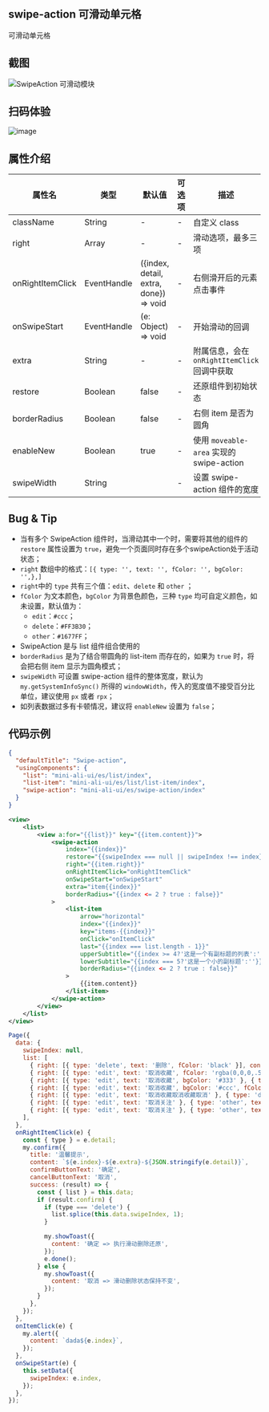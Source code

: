 ## swipe-action 可滑动单元格

可滑动单元格

## 截图
![SwipeAction 可滑动模块](https://gw.alipayobjects.com/mdn/rms_ce4c6f/afts/img/A*dqZ9RKrZc9cAAAAAAAAAAABkARQnAQ)

## 扫码体验

![image](http://mdn.alipayobjects.com/afts/img/A*mFvzSLKvHNkAAAAAAAAAAABkAa8wAA/original?bz=openpt_doc&t=RSHzP1ClIiW9jF9s9JrMZQAAAABkMK8AAAAA)



## 属性介绍

| 属性名 | 类型 | 默认值 | 可选项 | 描述 | 最低版本 | 必填 |
| ---- | ---- | ---- | ---- | ---- | ---- | ---- |
| className | String | - | - | 自定义 class | - | - |
| right | Array | - | - | 滑动选项，最多三项 | - | - |
| onRightItemClick | EventHandle | ({index, detail, extra, done}) => void | - | 右侧滑开后的元素点击事件 | - | - |
| onSwipeStart | EventHandle | (e: Object) => void | - | 开始滑动的回调 | - | - |
| extra | String | - | - | 附属信息，会在 `onRightItemClick` 回调中获取 | - | - |
| restore | Boolean | false | - | 还原组件到初始状态 | - | - |
| borderRadius | Boolean | false | - | 右侧 item 是否为圆角 | - | - |
| enableNew | Boolean | true | - | 使用 `moveable-area` 实现的 swipe-action | - | - |
| swipeWidth | String | | - | 设置 swipe-action 组件的宽度 | [1.0.10](https://www.npmjs.com/package/mini-ali-ui?activeTab=versions) | - |

## Bug & Tip
* 当有多个 SwipeAction 组件时，当滑动其中一个时，需要将其他的组件的 `restore` 属性设置为 `true`，避免一个页面同时存在多个swipeAction处于活动状态；
* `right` 数组中的格式：`[{ type: '', text: '', fColor: '', bgColor: '',},]`
* `right`中的 `type` 共有三个值：`edit`、`delete` 和 `other` ；
* `fColor` 为文本颜色，`bgColor` 为背景色颜色，三种 `type` 均可自定义颜色，如未设置，默认值为：
  * `edit`：`#ccc`；
  * `delete`：`#FF3B30`；
  * `other`：`#1677FF`；
* SwipeAction 是与 list 组件组合使用的
* `borderRadius` 是为了结合带圆角的 list-item 而存在的，如果为 `true` 时，将会把右侧 item 显示为圆角模式；
* `swipeWidth` 可设置 swipe-action 组件的整体宽度，默认为 `my.getSystemInfoSync()` 所得的 `windowWidth`，传入的宽度值不接受百分比单位，建议使用 `px` 或者 `rpx`；
* 如列表数据过多有卡顿情况，建议将 `enableNew` 设置为 `false`；

## 代码示例

```json
{
  "defaultTitle": "Swipe-action",
  "usingComponents": {
    "list": "mini-ali-ui/es/list/index",
    "list-item": "mini-ali-ui/es/list/list-item/index",
    "swipe-action": "mini-ali-ui/es/swipe-action/index"
  }
}
```

```xml
<view>
	<list>
		<view a:for="{{list}}" key="{{item.content}}">
			<swipe-action
				index="{{index}}"
				restore="{{swipeIndex === null || swipeIndex !== index}}"
				right="{{item.right}}"
				onRightItemClick="onRightItemClick"
				onSwipeStart="onSwipeStart"
				extra="item{{index}}"
				borderRadius="{{index <= 2 ? true : false}}"
			>
				<list-item
					arrow="horizontal"
					index="{{index}}"
					key="items-{{index}}"
					onClick="onItemClick"
					last="{{index === list.length - 1}}"
					upperSubtitle="{{index >= 4?'这是一个有副标题的列表':''}}"
					lowerSubtitle="{{index === 5?'这是一个小的副标题':''}}"
					borderRadius="{{index <= 2 ? true : false}}"
				>
					{{item.content}}
				</list-item>
			</swipe-action>
		</view>
	</list>
</view>
```

```javascript
Page({
  data: {
    swipeIndex: null,
    list: [
      { right: [{ type: 'delete', text: '删除', fColor: 'black' }], content: '更换文字颜色' },
      { right: [{ type: 'edit', text: '取消收藏', fColor: 'rgba(0,0,0,.5)' }, { type: 'delete', text: '删除', fColor: 'yellow' }, { type: 'other', text: '新增一个' }], content: '改变文字颜色' },
      { right: [{ type: 'edit', text: '取消收藏', bgColor: '#333' }, { type: 'delete', text: '删除' }], content: '其中一个背景色变化' },
      { right: [{ type: 'edit', text: '取消收藏', bgColor: '#ccc', fColor: '#f00' }, { type: 'delete', text: '删除', bgColor: '#0ff', fColor: '#333' }], content: '文字和背景色同时改变' },
      { right: [{ type: 'edit', text: '取消收藏取消收藏取消' }, { type: 'delete', text: '删除删除删除删除' }], content: '默认颜色样式' },
      { right: [{ type: 'edit', text: '取消关注' }, { type: 'other', text: '免打扰' }, { type: 'delete', text: '删除' }], content: '三个选项的卡片' },
      { right: [{ type: 'edit', text: '取消关注' }, { type: 'other', text: '免打扰' }, { type: 'delete', text: '删除' }], content: '三个选项的卡片三个选项的卡片三个选项的卡片三个选项的卡片三个选项的卡片三个选项的卡片三个选项的卡片三个选项的卡片三个选项的卡片三个选项的卡片三个选项的卡片三个选项的卡片三个选项的卡片三个选项的卡片三个选项的卡片三个选项的卡片三个选项的卡片' },
    ],
  },
  onRightItemClick(e) {
    const { type } = e.detail;
    my.confirm({
      title: '温馨提示',
      content: `${e.index}-${e.extra}-${JSON.stringify(e.detail)}`,
      confirmButtonText: '确定',
      cancelButtonText: '取消',
      success: (result) => {
        const { list } = this.data;
        if (result.confirm) {
          if (type === 'delete') {
            list.splice(this.data.swipeIndex, 1);
          }

          my.showToast({
            content: '确定 => 执行滑动删除还原',
          });
          e.done();
        } else {
          my.showToast({
            content: '取消 => 滑动删除状态保持不变',
          });
        }
      },
    });
  },
  onItemClick(e) {
    my.alert({
      content: `dada${e.index}`,
    });
  },
  onSwipeStart(e) {
    this.setData({
      swipeIndex: e.index,
    });
  },
});
```
